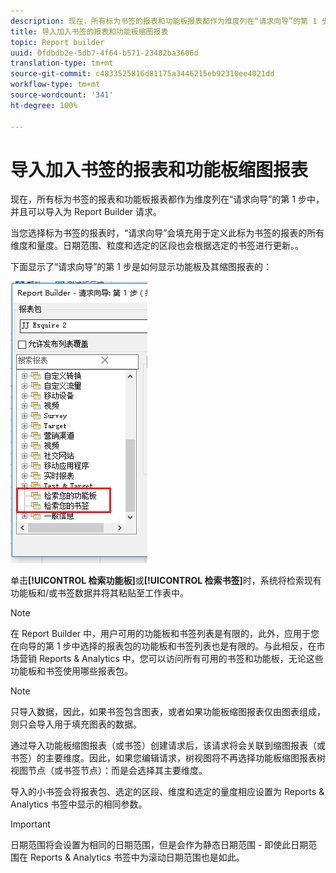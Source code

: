 ```yaml
---
description: 现在，所有标为书签的报表和功能板报表都作为维度列在“请求向导”的第 1 步中，并且可以导入为 Report Builder 请求。
title: 导入加入书签的报表和功能板缩图报表
topic: Report builder
uuid: 0fdbdb2e-5db7-4f64-b571-23482ba3606d
translation-type: tm+mt
source-git-commit: c4833525816d81175a3446215eb92310ee4021dd
workflow-type: tm+mt
source-wordcount: '341'
ht-degree: 100%

---
```



# 导入加入书签的报表和功能板缩图报表

现在，所有标为书签的报表和功能板报表都作为维度列在“请求向导”的第 1 步中，并且可以导入为 Report Builder 请求。

当您选择标为书签的报表时，“请求向导”会填充用于定义此标为书签的报表的所有维度和量度。日期范围、粒度和选定的区段也会根据选定的书签进行更新。。

下面显示了“请求向导”的第 1 步是如何显示功能板及其缩图报表的：

![](assets/import_dashboard_reportlet.png)

单击&#x200B;**[!UICONTROL 检索功能板]**&#x200B;或&#x200B;**[!UICONTROL 检索书签]**&#x200B;时，系统将检索现有功能板和/或书签数据并将其粘贴至工作表中。

>[!NOTE]
>
> 在 Report Builder 中，用户可用的功能板和书签列表是有限的，此外，应用于您在向导的第 1 步中选择的报表包的功能板和书签列表也是有限的。与此相反，在市场营销 Reports &amp; Analytics 中，您可以访问所有可用的书签和功能板，无论这些功能板和书签使用哪些报表包。

>[!NOTE]
>
> 只导入数据，因此，如果书签包含图表，或者如果功能板缩图报表仅由图表组成，则只会导入用于填充图表的数据。

通过导入功能板缩图报表（或书签）创建请求后，该请求将会关联到缩图报表（或书签）的主要维度。因此，如果您编辑请求，树视图将不再选择功能板缩图报表树视图节点（或书签节点）：而是会选择其主要维度。

导入的小书签会将报表包、选定的区段、维度和选定的量度相应设置为 Reports &amp; Analytics 书签中显示的相同参数。

>[!IMPORTANT]
>
>日期范围将会设置为相同的日期范围，但是会作为静态日期范围 - 即使此日期范围在 Reports &amp; Analytics 书签中为滚动日期范围也是如此。

